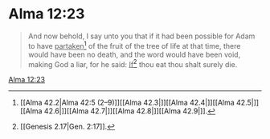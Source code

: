 # Alma 12:23

> And now behold, I say unto you that if it had been possible for Adam to have <u>partaken</u>[^a] of the fruit of the tree of life at that time, there would have been no death, and the word would have been void, making God a liar, for he said: <u>If</u>[^b] thou eat thou shalt surely die.

[Alma 12:23](https://www.churchofjesuschrist.org/study/scriptures/bofm/alma/12?lang=eng&id=p23#p23)


[^a]: [[Alma 42.2|Alma 42:5 (2–9)]][[Alma 42.3|]][[Alma 42.4|]][[Alma 42.5|]][[Alma 42.6|]][[Alma 42.7|]][[Alma 42.8|]][[Alma 42.9|]].  
[^b]: [[Genesis 2.17|Gen. 2:17]].  
